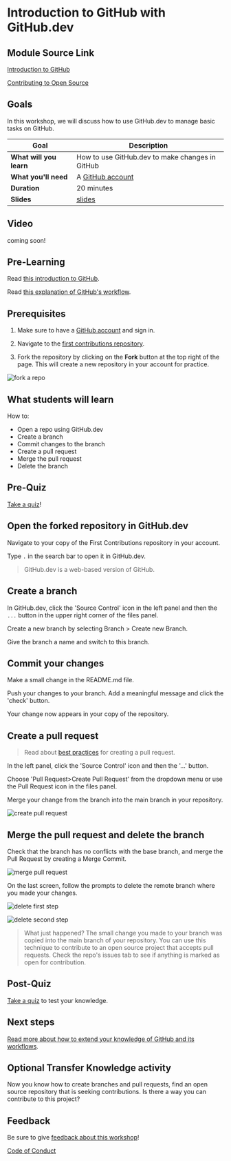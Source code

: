 # Introduction to GitHub with GitHub.dev

## Module Source Link

[Introduction to GitHub](https://docs.microsoft.com/learn/modules/introduction-to-github/?WT.mc_id=academic-55780-jelooper)

[Contributing to Open Source](https://docs.microsoft.com/learn/modules/contribute-open-source/?WT.mc_id=academic-55780-jelooper)

## Goals

In this workshop, we will discuss how to use GitHub.dev to manage basic tasks on GitHub.

| **Goal**              | Description                                    |
| ----------------------------- | --------------------------------------------------------------------- |
| **What will you learn**       | How to use GitHub.dev to make changes in GitHub                                        |
| **What you'll need**          | A [GitHub account](https://github.com) |
| **Duration**                  | 20 minutes                                                                |
| **Slides**                  | [slides](./slides.pptx)                                                           |

## Video

coming soon!

## Pre-Learning

Read [this introduction to GitHub](https://docs.microsoft.com/learn/modules/introduction-to-github/1-introduction/?WT.mc_id=academic-55780-jelooper).

Read [this explanation of GitHub's  workflow](https://docs.microsoft.com/learn/modules/introduction-to-github/2-what-is-github/?WT.mc_id=academic-55780-jelooper).

## Prerequisites

1. Make sure to have a [GitHub account](https://github.com) and sign in.

1. Navigate to the [first contributions repository](https://github.com/firstcontributions/first-contributions/).

1. Fork the repository by clicking on the **Fork** button at the top right of the page. This will create a new repository in your account for practice.

![fork a repo](./images/fork.png)

## What students will learn

How to:
- Open a repo using GitHub.dev
- Create a branch
- Commit changes to the branch
- Create a pull request
- Merge the pull request
- Delete the branch

## Pre-Quiz

[Take a quiz](https://docs.microsoft.com/learn/modules/introduction-to-github/4-knowledge-check/?WT.mc_id=academic-55780-jelooper)!

## Open the forked repository in GitHub.dev

Navigate to your copy of the First Contributions repository in your account. 

Type `.` in the search bar to open it in GitHub.dev.

> GitHub.dev is a web-based version of GitHub.

## Create a branch

In GitHub.dev, click the 'Source Control' icon in the left panel and then the `...` button in the upper right corner of the files panel.

Create a new branch by selecting Branch > Create new Branch.

Give the branch a name and switch to this branch. 

## Commit your changes

Make a small change in the README.md file.

Push your changes to your branch. Add a meaningful message and click the 'check' button.

Your change now appears in your copy of the repository.

## Create a pull request

> Read about [best practices](https://docs.microsoft.com/learn/modules/contribute-open-source/4-exercise-create-pr/?WT.mc_id=academic-55780-jelooper) for creating a pull request.

In the left panel, click the 'Source Control' icon and then the '...' button.

Choose 'Pull Request>Create Pull Request' from the dropdown menu or use the Pull Request icon in the files panel.

Merge your change from the branch into the main branch in your repository.

![create pull request](./images/create-pr.png)

## Merge the pull request and delete the branch

Check that the branch has no conflicts with the base branch, and merge the Pull Request by creating a Merge Commit.

![merge pull request](./images/merge.png)

On the last screen, follow the prompts to delete the remote branch where you made your changes.

![delete first step](./images/delete-1.png)

![delete second step](./images/delete-2.png)

> What just happened? The small change you made to your branch was copied into the main branch of your repository. You can use this technique to contribute to an open source project that accepts pull requests. Check the repo's issues tab to see if anything is marked as open for contribution.

## Post-Quiz
[Take a quiz](https://docs.microsoft.com/learn/modules/contribute-open-source/6-knowledge-check/?WT.mc_id=academic-55780-jelooper) to test your knowledge.

## Next steps

[Read more about how to extend your knowledge of GitHub and its workflows](https://docs.microsoft.com/learn/modules/contribute-open-source/5-next-steps/?WT.mc_id=academic-55780-jelooper).

## Optional Transfer Knowledge activity

Now you know how to create branches and pull requests, find an open source repository that is seeking contributions. Is there a way you can contribute to this project?

## Feedback

Be sure to give [feedback about this workshop](https://forms.office.com/r/MdhJWMZthR)!

[Code of Conduct](CODE_OF_CONDUCT.md)

